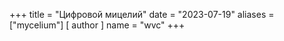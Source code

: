 +++
title = "Цифровой мицелий"
date = "2023-07-19"
    aliases = ["mycelium"]
[ author ]
  name = "wvc"
+++
